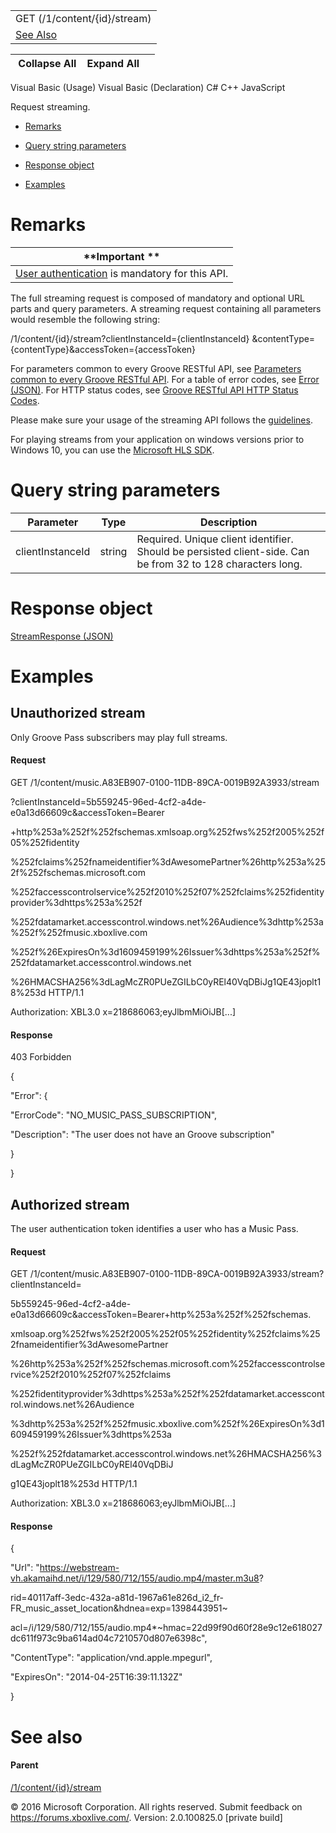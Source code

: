 |                              |
|------------------------------|
| GET (/1/content/{id}/stream) |
| [See Also](#seeAlsoToggle)   |

|  Collapse All    Expand All     |
|---------------------------------|

Visual Basic (Usage)
Visual Basic (Declaration)
C\#
C++
JavaScript

Request streaming.

-   [Remarks](#remarks)

-   [Query string parameters](#query-string-parameters)

-   [Response object](#response-object)

-   [Examples](#examples)

Remarks
=======

| **Important **                                                                           |
|------------------------------------------------------------------------------------------|
| [User authentication](../Endpointdocumentation/user_auth.htm) is mandatory for this API. |

The full streaming request is composed of mandatory and optional URL parts and query parameters. A streaming request containing all parameters would resemble the following string:

/1/content/{id}/stream?clientInstanceId={clientInstanceId} &contentType={contentType}&accessToken={accessToken}

For parameters common to every Groove RESTful API, see [Parameters common to every Groove RESTful API](../Endpointdocumentation/CommonParameters.htm). For a table of error codes, see [Error (JSON)](../Endpointdocumentation/JSON_Error.htm). For HTTP status codes, see [Groove RESTful API HTTP Status Codes](../Endpointdocumentation/HTTPStatusCodes.htm).

Please make sure your usage of the streaming API follows the [guidelines](../Endpointdocumentation/guidelines.htm).

For playing streams from your application on windows versions prior to Windows 10, you can use the [Microsoft HLS SDK](http://github.com/MicrosoftDX/MicrosoftHLSSDK).

Query string parameters
=======================

| **Parameter**    | **Type** | **Description**                                                                                             |
|------------------|----------|-------------------------------------------------------------------------------------------------------------|
| clientInstanceId | string   | Required. Unique client identifier. Should be persisted client-side. Can be from 32 to 128 characters long. |

Response object
===============

[StreamResponse (JSON)](../Endpointdocumentation/JSON_StreamResponse.htm)

Examples
========

Unauthorized stream
-------------------

Only Groove Pass subscribers may play full streams.

#### Request

GET /1/content/music.A83EB907-0100-11DB-89CA-0019B92A3933/stream

?clientInstanceId=5b559245-96ed-4cf2-a4de-e0a13d66609c&accessToken=Bearer

+http%253a%252f%252fschemas.xmlsoap.org%252fws%252f2005%252f05%252fidentity

%252fclaims%252fnameidentifier%3dAwesomePartner%26http%253a%252f%252fschemas.microsoft.com

%252faccesscontrolservice%252f2010%252f07%252fclaims%252fidentityprovider%3dhttps%253a%252f

%252fdatamarket.accesscontrol.windows.net%26Audience%3dhttp%253a%252f%252fmusic.xboxlive.com

%252f%26ExpiresOn%3d1609459199%26Issuer%3dhttps%253a%252f%252fdatamarket.accesscontrol.windows.net

%26HMACSHA256%3dLagMcZR0PUeZGILbC0yREl40VqDBiJg1QE43joplt18%253d HTTP/1.1

Authorization: XBL3.0 x=218686063;eyJlbmMiOiJB\[...\]

#### Response

403 Forbidden

{

"Error": {

"ErrorCode": "NO\_MUSIC\_PASS\_SUBSCRIPTION",

"Description": "The user does not have an Groove subscription"

}

}

Authorized stream
-----------------

The user authentication token identifies a user who has a Music Pass.

#### Request

GET /1/content/music.A83EB907-0100-11DB-89CA-0019B92A3933/stream?clientInstanceId=

5b559245-96ed-4cf2-a4de-e0a13d66609c&accessToken=Bearer+http%253a%252f%252fschemas.

xmlsoap.org%252fws%252f2005%252f05%252fidentity%252fclaims%252fnameidentifier%3dAwesomePartner

%26http%253a%252f%252fschemas.microsoft.com%252faccesscontrolservice%252f2010%252f07%252fclaims

%252fidentityprovider%3dhttps%253a%252f%252fdatamarket.accesscontrol.windows.net%26Audience

%3dhttp%253a%252f%252fmusic.xboxlive.com%252f%26ExpiresOn%3d1609459199%26Issuer%3dhttps%253a

%252f%252fdatamarket.accesscontrol.windows.net%26HMACSHA256%3dLagMcZR0PUeZGILbC0yREl40VqDBiJ

g1QE43joplt18%253d HTTP/1.1

Authorization: XBL3.0 x=218686063;eyJlbmMiOiJB\[...\]

#### Response

{

"Url": "https://webstream-vh.akamaihd.net/i/129/580/712/155/audio.mp4/master.m3u8?

rid=40117aff-3edc-432a-a81d-1967a61e826d\_i2\_fr-FR\_music\_asset\_location&hdnea=exp=1398443951~

acl=/i/129/580/712/155/audio.mp4\*~hmac=22d99f90d60f28e9c12e618027dc611f973c9ba614ad04c7210570d807e6398c",

"ContentType": "application/vnd.apple.mpegurl",

"ExpiresOn": "2014-04-25T16:39:11.132Z"

}

See also
========

#### Parent

[/1/content/{id}/stream](../Endpointdocumentation/URI_ContentNamespaceStream.htm)

© 2016 Microsoft Corporation. All rights reserved.
Submit feedback on <https://forums.xboxlive.com/>.
Version: 2.0.100825.0 \[private build\]
